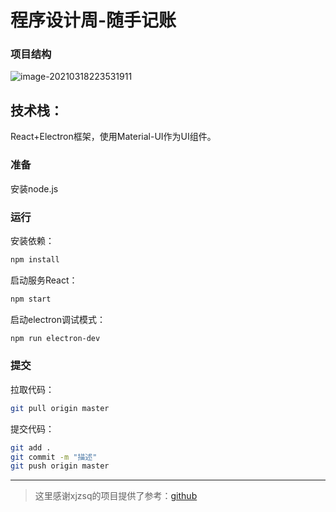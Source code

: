 # 程序设计周-随手记账
### 项目结构

![image-20210318223531911](https://zlhad.oss-cn-shanghai.aliyuncs.com/img/20210318223531.png)

## 技术栈：

React+Electron框架，使用Material-UI作为UI组件。

### 准备

安装node.js

### 运行

安装依赖：  
```bash
npm install
```
启动服务React：  
``` bash
npm start
```
启动electron调试模式：  
``` bash
npm run electron-dev
```
### 提交
拉取代码：  
```bash
git pull origin master
```
提交代码：  
``` bash
git add .
git commit -m "描述"
git push origin master
```

---

> 这里感谢xjzsq的项目提供了参考：[github](https://github.com/xjzsq)